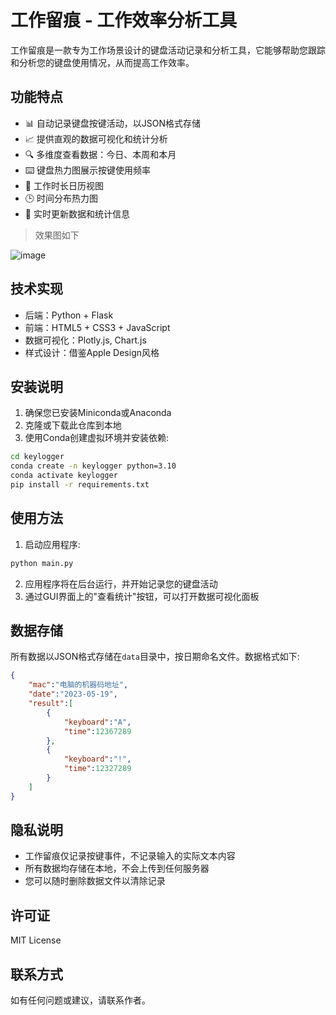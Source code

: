 # 工作留痕 - 工作效率分析工具

工作留痕是一款专为工作场景设计的键盘活动记录和分析工具，它能够帮助您跟踪和分析您的键盘使用情况，从而提高工作效率。

## 功能特点

- 📊 自动记录键盘按键活动，以JSON格式存储
- 📈 提供直观的数据可视化和统计分析
- 🔍 多维度查看数据：今日、本周和本月
- ⌨️ 键盘热力图展示按键使用频率
- 📅 工作时长日历视图
- 🕒 时间分布热力图
- 🔄 实时更新数据和统计信息

> 效果图如下

![image](https://github.com/user-attachments/assets/cc07fbc1-c3a3-4cc1-b228-2b98300a4a12)


## 技术实现

- 后端：Python + Flask
- 前端：HTML5 + CSS3 + JavaScript
- 数据可视化：Plotly.js, Chart.js
- 样式设计：借鉴Apple Design风格

## 安装说明

1. 确保您已安装Miniconda或Anaconda
2. 克隆或下载此仓库到本地
3. 使用Conda创建虚拟环境并安装依赖:

```bash
cd keylogger
conda create -n keylogger python=3.10
conda activate keylogger
pip install -r requirements.txt
```

## 使用方法

1. 启动应用程序:

```bash
python main.py
```

2. 应用程序将在后台运行，并开始记录您的键盘活动
3. 通过GUI界面上的"查看统计"按钮，可以打开数据可视化面板

## 数据存储

所有数据以JSON格式存储在`data`目录中，按日期命名文件。数据格式如下:

```json
{
    "mac":"电脑的机器码地址",
    "date":"2023-05-19",
    "result":[
        {
            "keyboard":"A",
            "time":12367289
        },
        {
            "keyboard":"!",
            "time":12327289
        }
    ]
}
```

## 隐私说明

- 工作留痕仅记录按键事件，不记录输入的实际文本内容
- 所有数据均存储在本地，不会上传到任何服务器
- 您可以随时删除数据文件以清除记录

## 许可证

MIT License

## 联系方式

如有任何问题或建议，请联系作者。 
